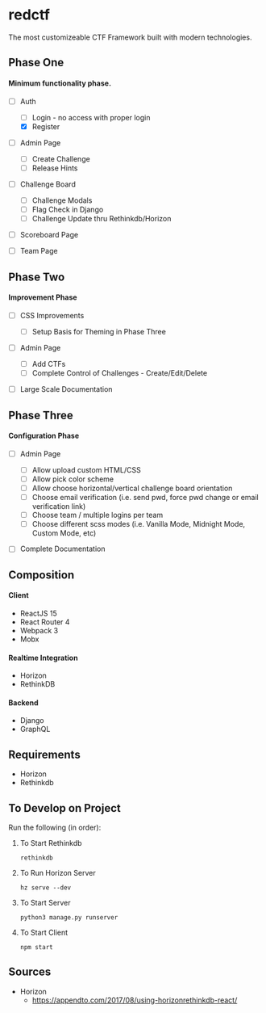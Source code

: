# redctf

The most customizeable CTF Framework built with modern technologies.


## Phase One
#### Minimum functionality phase.

- [ ] Auth
  - [ ] Login - no access with proper login
  - [x] Register
- [ ] Admin Page
  - [ ] Create Challenge
  - [ ] Release Hints
- [ ] Challenge Board
  - [ ] Challenge Modals
  - [ ] Flag Check in Django
  - [ ] Challenge Update thru Rethinkdb/Horizon
- [ ] Scoreboard Page
- [ ] Team Page


## Phase Two
#### Improvement Phase

- [ ] CSS Improvements
  - [ ] Setup Basis for Theming in Phase Three
- [ ] Admin Page
  - [ ] Add CTFs
  - [ ] Complete Control of Challenges - Create/Edit/Delete
- [ ] Large Scale Documentation


## Phase Three
#### Configuration Phase

- [ ] Admin Page
  - [ ] Allow upload custom HTML/CSS
  - [ ] Allow pick color scheme
  - [ ] Allow choose horizontal/vertical challenge board orientation
  - [ ] Choose email verification (i.e. send pwd, force pwd change or email verification link)
  - [ ] Choose team / multiple logins per team
  - [ ] Choose different scss modes (i.e. Vanilla Mode, Midnight Mode, Custom Mode, etc)
- [ ] Complete Documentation


## Composition

#### Client
* ReactJS 15
* React Router 4
* Webpack 3
* Mobx

#### Realtime Integration
* Horizon
* RethinkDB

#### Backend
* Django
* GraphQL


## Requirements
* Horizon
* Rethinkdb


## To Develop on Project

Run the following (in order):

1) To Start Rethinkdb

    `rethinkdb`

2) To Run Horizon Server

    `hz serve --dev`

3) To Start Server

    `python3 manage.py runserver`

4) To Start Client

    `npm start`





## Sources

* Horizon
   * https://appendto.com/2017/08/using-horizonrethinkdb-react/
